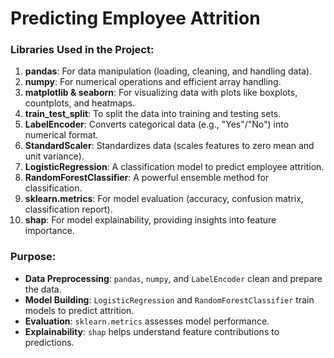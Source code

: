 # **Predicting Employee Attrition**
### Libraries Used in the Project:

1. **pandas**: For data manipulation (loading, cleaning, and handling data).
2. **numpy**: For numerical operations and efficient array handling.
3. **matplotlib & seaborn**: For visualizing data with plots like boxplots, countplots, and heatmaps.
4. **train_test_split**: To split the data into training and testing sets.
5. **LabelEncoder**: Converts categorical data (e.g., "Yes"/"No") into numerical format.
6. **StandardScaler**: Standardizes data (scales features to zero mean and unit variance).
7. **LogisticRegression**: A classification model to predict employee attrition.
8. **RandomForestClassifier**: A powerful ensemble method for classification.
9. **sklearn.metrics**: For model evaluation (accuracy, confusion matrix, classification report).
10. **shap**: For model explainability, providing insights into feature importance.

### Purpose:
- **Data Preprocessing**: `pandas`, `numpy`, and `LabelEncoder` clean and prepare the data.
- **Model Building**: `LogisticRegression` and `RandomForestClassifier` train models to predict attrition.
- **Evaluation**: `sklearn.metrics` assesses model performance.
- **Explainability**: `shap` helps understand feature contributions to predictions.
